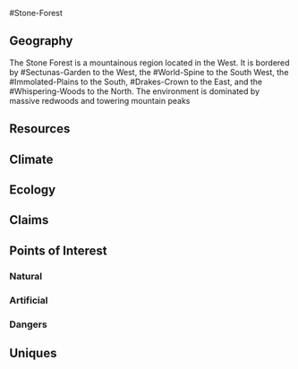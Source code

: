 #Stone-Forest 

## Geography 
The Stone Forest is a mountainous region located in the West. It is bordered by #Sectunas-Garden to the West, the #World-Spine to the South West, the #Immolated-Plains to the South, #Drakes-Crown to the East, and the #Whispering-Woods to the North. The environment is dominated by massive redwoods and towering mountain peaks

## Resources 

## Climate

## Ecology 

## Claims

## Points of Interest 
### Natural

### Artificial 

### Dangers

## Uniques
